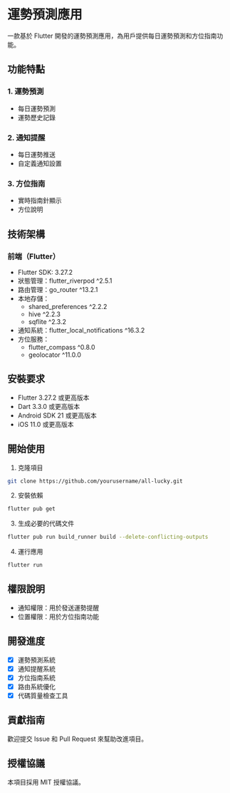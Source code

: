 # 運勢預測應用

一款基於 Flutter 開發的運勢預測應用，為用戶提供每日運勢預測和方位指南功能。

## 功能特點

### 1. 運勢預測
- 每日運勢預測
- 運勢歷史記錄

### 2. 通知提醒
- 每日運勢推送
- 自定義通知設置

### 3. 方位指南
- 實時指南針顯示
- 方位說明

## 技術架構

### 前端（Flutter）
- Flutter SDK: 3.27.2
- 狀態管理：flutter_riverpod ^2.5.1
- 路由管理：go_router ^13.2.1
- 本地存儲：
  - shared_preferences ^2.2.2
  - hive ^2.2.3
  - sqflite ^2.3.2
- 通知系統：flutter_local_notifications ^16.3.2
- 方位服務：
  - flutter_compass ^0.8.0
  - geolocator ^11.0.0

## 安裝要求
- Flutter 3.27.2 或更高版本
- Dart 3.3.0 或更高版本
- Android SDK 21 或更高版本
- iOS 11.0 或更高版本

## 開始使用

1. 克隆項目
```bash
git clone https://github.com/yourusername/all-lucky.git
```

2. 安裝依賴
```bash
flutter pub get
```

3. 生成必要的代碼文件
```bash
flutter pub run build_runner build --delete-conflicting-outputs
```

4. 運行應用
```bash
flutter run
```

## 權限說明
- 通知權限：用於發送運勢提醒
- 位置權限：用於方位指南功能

## 開發進度
- [x] 運勢預測系統
- [x] 通知提醒系統
- [x] 方位指南系統
- [x] 路由系統優化
- [x] 代碼質量檢查工具

## 貢獻指南
歡迎提交 Issue 和 Pull Request 來幫助改進項目。

## 授權協議
本項目採用 MIT 授權協議。 